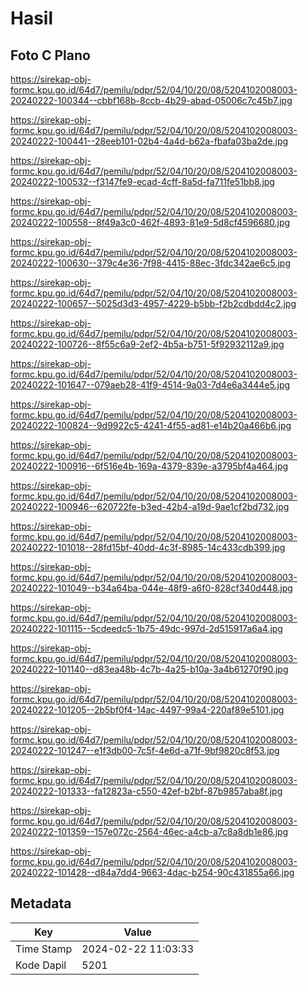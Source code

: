 # Hasil

## Foto C Plano

https://sirekap-obj-formc.kpu.go.id/64d7/pemilu/pdpr/52/04/10/20/08/5204102008003-20240222-100344--cbbf168b-8ccb-4b29-abad-05006c7c45b7.jpg

https://sirekap-obj-formc.kpu.go.id/64d7/pemilu/pdpr/52/04/10/20/08/5204102008003-20240222-100441--28eeb101-02b4-4a4d-b62a-fbafa03ba2de.jpg

https://sirekap-obj-formc.kpu.go.id/64d7/pemilu/pdpr/52/04/10/20/08/5204102008003-20240222-100532--f3147fe9-ecad-4cff-8a5d-fa711fe51bb8.jpg

https://sirekap-obj-formc.kpu.go.id/64d7/pemilu/pdpr/52/04/10/20/08/5204102008003-20240222-100558--8f49a3c0-462f-4893-81e9-5d8cf4596680.jpg

https://sirekap-obj-formc.kpu.go.id/64d7/pemilu/pdpr/52/04/10/20/08/5204102008003-20240222-100630--379c4e36-7f98-4415-88ec-3fdc342ae6c5.jpg

https://sirekap-obj-formc.kpu.go.id/64d7/pemilu/pdpr/52/04/10/20/08/5204102008003-20240222-100657--5025d3d3-4957-4229-b5bb-f2b2cdbdd4c2.jpg

https://sirekap-obj-formc.kpu.go.id/64d7/pemilu/pdpr/52/04/10/20/08/5204102008003-20240222-100726--8f55c6a9-2ef2-4b5a-b751-5f92932112a9.jpg

https://sirekap-obj-formc.kpu.go.id/64d7/pemilu/pdpr/52/04/10/20/08/5204102008003-20240222-101647--079aeb28-41f9-4514-9a03-7d4e6a3444e5.jpg

https://sirekap-obj-formc.kpu.go.id/64d7/pemilu/pdpr/52/04/10/20/08/5204102008003-20240222-100824--9d9922c5-4241-4f55-ad81-e14b20a466b6.jpg

https://sirekap-obj-formc.kpu.go.id/64d7/pemilu/pdpr/52/04/10/20/08/5204102008003-20240222-100916--6f516e4b-169a-4379-839e-a3795bf4a464.jpg

https://sirekap-obj-formc.kpu.go.id/64d7/pemilu/pdpr/52/04/10/20/08/5204102008003-20240222-100946--620722fe-b3ed-42b4-a19d-9ae1cf2bd732.jpg

https://sirekap-obj-formc.kpu.go.id/64d7/pemilu/pdpr/52/04/10/20/08/5204102008003-20240222-101018--28fd15bf-40dd-4c3f-8985-14c433cdb399.jpg

https://sirekap-obj-formc.kpu.go.id/64d7/pemilu/pdpr/52/04/10/20/08/5204102008003-20240222-101049--b34a64ba-044e-48f9-a6f0-828cf340d448.jpg

https://sirekap-obj-formc.kpu.go.id/64d7/pemilu/pdpr/52/04/10/20/08/5204102008003-20240222-101115--5cdeedc5-1b75-49dc-997d-2d515917a6a4.jpg

https://sirekap-obj-formc.kpu.go.id/64d7/pemilu/pdpr/52/04/10/20/08/5204102008003-20240222-101140--d83ea48b-4c7b-4a25-b10a-3a4b61270f90.jpg

https://sirekap-obj-formc.kpu.go.id/64d7/pemilu/pdpr/52/04/10/20/08/5204102008003-20240222-101205--2b5bf0f4-14ac-4497-99a4-220af89e5101.jpg

https://sirekap-obj-formc.kpu.go.id/64d7/pemilu/pdpr/52/04/10/20/08/5204102008003-20240222-101247--e1f3db00-7c5f-4e6d-a71f-9bf9820c8f53.jpg

https://sirekap-obj-formc.kpu.go.id/64d7/pemilu/pdpr/52/04/10/20/08/5204102008003-20240222-101333--fa12823a-c550-42ef-b2bf-87b9857aba8f.jpg

https://sirekap-obj-formc.kpu.go.id/64d7/pemilu/pdpr/52/04/10/20/08/5204102008003-20240222-101359--157e072c-2564-46ec-a4cb-a7c8a8db1e86.jpg

https://sirekap-obj-formc.kpu.go.id/64d7/pemilu/pdpr/52/04/10/20/08/5204102008003-20240222-101428--d84a7dd4-9663-4dac-b254-90c431855a66.jpg


## Metadata

| Key        | Value               |
| ---------- | ------------------- |
| Time Stamp | 2024-02-22 11:03:33 |
| Kode Dapil | 5201                |



